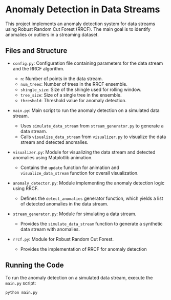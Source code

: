 # Anomaly Detection in Data Streams

This project implements an anomaly detection system for data streams using Robust Random Cut Forest (RRCF). The main goal is to identify anomalies or outliers in a streaming dataset.

## Files and Structure

- `config.py`: Configuration file containing parameters for the data stream and the RRCF algorithm.
  - `n`: Number of points in the data stream.
  - `num_trees`: Number of trees in the RRCF ensemble.
  - `shingle_size`: Size of the shingle used for rolling window.
  - `tree_size`: Size of a single tree in the ensemble.
  - `threshold`: Threshold value for anomaly detection.

- `main.py`: Main script to run the anomaly detection on a simulated data stream.
  - Uses `simulate_data_stream` from `stream_generator.py` to generate a data stream.
  - Calls `visualize_data_stream` from `visualizer.py` to visualize the data stream and detected anomalies.

- `visualizer.py`: Module for visualizing the data stream and detected anomalies using Matplotlib animation.
  - Contains the `update` function for animation and `visualize_data_stream` function for overall visualization.

- `anomaly_detector.py`: Module implementing the anomaly detection logic using RRCF.
  - Defines the `detect_anomalies` generator function, which yields a list of detected anomalies in the data stream.

- `stream_generator.py`: Module for simulating a data stream.
  - Provides the `simulate_data_stream` function to generate a synthetic data stream with anomalies.
- `rrcf.py`: Module for Robust Random Cut Forest.
  - Provides the implementation of RRCF for anomaly detection

## Running the Code

To run the anomaly detection on a simulated data stream, execute the `main.py` script:

```bash
python main.py
